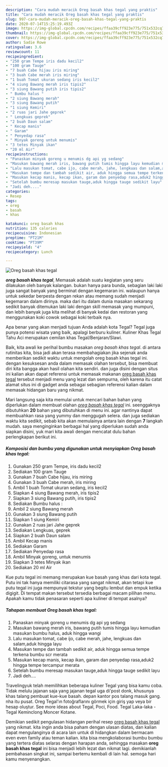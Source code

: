 ```yaml
---
description: "Cara mudah meracik Oreg basah khas tegal yang praktis"
title: "Cara mudah meracik Oreg basah khas tegal yang praktis"
slug: 997-cara-mudah-meracik-oreg-basah-khas-tegal-yang-praktis
date: 2020-07-14T15:25:19.493Z
image: https://img-global.cpcdn.com/recipes/ffaa39cff923e775/751x532cq70/oreg-basah-khas-tegal-foto-resep-utama.jpg
thumbnail: https://img-global.cpcdn.com/recipes/ffaa39cff923e775/751x532cq70/oreg-basah-khas-tegal-foto-resep-utama.jpg
cover: https://img-global.cpcdn.com/recipes/ffaa39cff923e775/751x532cq70/oreg-basah-khas-tegal-foto-resep-utama.jpg
author: Sadie Rowe
ratingvalue: 3.6
reviewcount: 11
recipeingredient:
- "250 gram Tempe iris dadu kecil2"
- "100 gram Tauge"
- "7 buah Cabe hijau iris miring"
- "3 buah Cabe merah iris miring"
- "1 buah Tomat ukuran sedang iris kecil2"
- "4 siung Bawang merah iris tipis2"
- "3 siung Bawang putih iris tipis2"
- " Bumbu halus "
- "2 siung Bawang merah"
- "3 siung Bawang putih"
- "1 siung Kemiri"
- "2 ruas jari Jahe geprek"
- " Lengkuas geprek"
- "2 buah Daun salam"
- " Kecap manis"
- " Garam"
- " Penyedap rasa"
- " Minyak goreng untuk menumis"
- "3 tetes Minyak ikan"
- "20 ml Air"
recipeinstructions:
- "Panaskan minyak goreng u menumis dg api yg sedang"
- "Masukan bawang merah iris, bawang putih tumis hingga layu kemudian masukan bumbu halus, aduk hingga wangi"
- "Lalu masukan tomat, cabe ijo, cabe merah, jahe, lengkuas dan salam,aduk hingga layu"
- "Masukan tempe dan tambah sedikit air, aduk hingga semua tempe terkena bumbu scr merata"
- "Masukan kecap manis, kecap ikan, garam dan penyedap rasa,aduk2 hingga tempe tercampur merata"
- "Setelah bumbu meresap masukan tauge,aduk hingga tauge sedikit layu"
- "Jadi deh...."
categories:
- Resep
tags:
- oreg
- basah
- khas

katakunci: oreg basah khas 
nutrition: 135 calories
recipecuisine: Indonesian
preptime: "PT21M"
cooktime: "PT39M"
recipeyield: "4"
recipecategory: Lunch

---
```



![Oreg basah khas tegal](https://img-global.cpcdn.com/recipes/ffaa39cff923e775/751x532cq70/oreg-basah-khas-tegal-foto-resep-utama.jpg)

<b><i>oreg basah khas tegal</i></b>, Memasak adalah suatu kegiatan yang seru dilakukan oleh banyak kalangan. bukan hanya para bunda, sebagian laki laki juga sangat banyak yang berminat dengan kegemaran ini. walaupun hanya untuk sekedar berpesta dengan rekan atau memang sudah menjadi kegemaran dalam dirinya. maka dari itu dalam dunia masakan sekarang sedikit banyak ditemukan laki laki dengan skill memasak yang mumpuni, dan lebih banyak juga kita melihat di banyak kedai dan restoran yang menggunakan koki cowok sebagai koki terbaik nya.

Apa benar yang akan menjadi tujuan Anda adalah kota Tegal? Tegal juga punya potensi wisata yang baik, apalagi berburu kuliner. Kuliner Khas Tegal Tahu Aci merupakan cemilan khas Tegal/Benjaran/Slawi.

Baik, kita awali ke perihal bumbu masakan <i>oreg basah khas tegal</i>. di antara rutinitas kita, bisa jadi akan terasa membahagiakan jika sejenak anda memberikan sedikit waktu untuk mengolah oreg basah khas tegal ini. dengan kesuksesan anda dalam memasak olahan tersebut, bisa membuat diri kita bangga akan hasil olahan kita sendiri. dan juga disini dengan situs ini kalian akan dapat referensi untuk memasak makanan <u>oreg basah khas tegal</u> tersebut menjadi menu yang lezat dan sempurna, oleh karena itu catat alamat situs ini di gadget anda sebagai sebagian referensi kalian dalam memasak hidangan baru yang nikmat.


Mari langsung saja kita memulai untuk mencari bahan bahan yang diperlukan dalam membuat olahan <u><i>oreg basah khas tegal</i></u> ini. seenggaknya dibutuhkan <b>20</b> bahan yang dibutuhkan di menu ini. agar nantinya dapat membuahkan rasa yang yummy dan menggugah selera. dan juga sediakan waktu kita sedikit, sebab kita akan memulainya antara lain dengan <b>7</b> langkah mudah. saya menginginkan berbagai hal yang diperlukan sudah anda siapkan disini, yuk mari kita awali dengan mencatat dulu bahan perlengkapan berikut ini.

<!--inarticleads1-->

##### Komposisi dan bumbu yang digunakan untuk menyiapkan Oreg basah khas tegal:

1. Gunakan 250 gram Tempe, iris dadu kecil2
1. Sediakan 100 gram Tauge
1. Gunakan 7 buah Cabe hijau, iris miring
1. Gunakan 3 buah Cabe merah, iris miring
1. Ambil 1 buah Tomat ukuran sedang, iris kecil2
1. Siapkan 4 siung Bawang merah, iris tipis2
1. Siapkan 3 siung Bawang putih, iris tipis2
1. Sediakan  Bumbu halus :
1. Ambil 2 siung Bawang merah
1. Gunakan 3 siung Bawang putih
1. Siapkan 1 siung Kemiri
1. Gunakan 2 ruas jari Jahe geprek
1. Sediakan  Lengkuas, geprek
1. Siapkan 2 buah Daun salam
1. Ambil  Kecap manis
1. Sediakan  Garam
1. Sediakan  Penyedap rasa
1. Ambil  Minyak goreng, untuk menumis
1. Siapkan 3 tetes Minyak ikan
1. Sediakan 20 ml Air


Kue putu tegal ini memang merupakan kue basah yang khas dari kota tegal. Putu ini tak hanya memiliki citarasa yang sangat nikmat, akan tetapi kue putu tegal ini juga mempunyai tekstur yang begitu lembut dan empuk ketika digigit. Di tempat makan tersebut tersedia berbagai macam pilihan menu. Apakah kamu tidak penasaran seperti apa kuliner di tempat asalnya? 

<!--inarticleads2-->

##### Tahapan membuat Oreg basah khas tegal:

1. Panaskan minyak goreng u menumis dg api yg sedang
1. Masukan bawang merah iris, bawang putih tumis hingga layu kemudian masukan bumbu halus, aduk hingga wangi
1. Lalu masukan tomat, cabe ijo, cabe merah, jahe, lengkuas dan salam,aduk hingga layu
1. Masukan tempe dan tambah sedikit air, aduk hingga semua tempe terkena bumbu scr merata
1. Masukan kecap manis, kecap ikan, garam dan penyedap rasa,aduk2 hingga tempe tercampur merata
1. Setelah bumbu meresap masukan tauge,aduk hingga tauge sedikit layu
1. Jadi deh....


Travelingyuk telah memilihkan beberapa kuliner Tegal yang bisa kamu coba. Tidak melulu jajanan saja yang jajanan tegal uga di&#39;post donk, khusunya khas talang pembuat kue-kue basah. depan kantor pos talang masuk gang. nha itu pusat. Oreg Tegal&#39;ın fotoğraflarını görmek için giriş yap veya bir hesap oluştur. See more ideas about Tegal, Poci, Food. Tegal Laka-laka - Tegal Keminclong Moncer Kotane. 

Demikian sedikit pengulasan hidangan perihal resep <u>oreg basah khas tegal</u> yang nikmat. kita ingin anda bisa paham dengan ulasan diatas, dan kalian dapat mengulanginya di acara lain untuk di hidangkan dalam bermacam even even family atau teman kalian. kita bisa mengkolaborasi bumbu bumbu yang tertera diatas selaras dengan harapan anda, sehingga masakan <b>oreg basah khas tegal</b> ini bisa menjadi lebih lezat dan nikmat lagi. demikianlah pembahasan singkat ini, sampai bertemu kembali di lain hal. semoga hari kamu menyenangkan.
